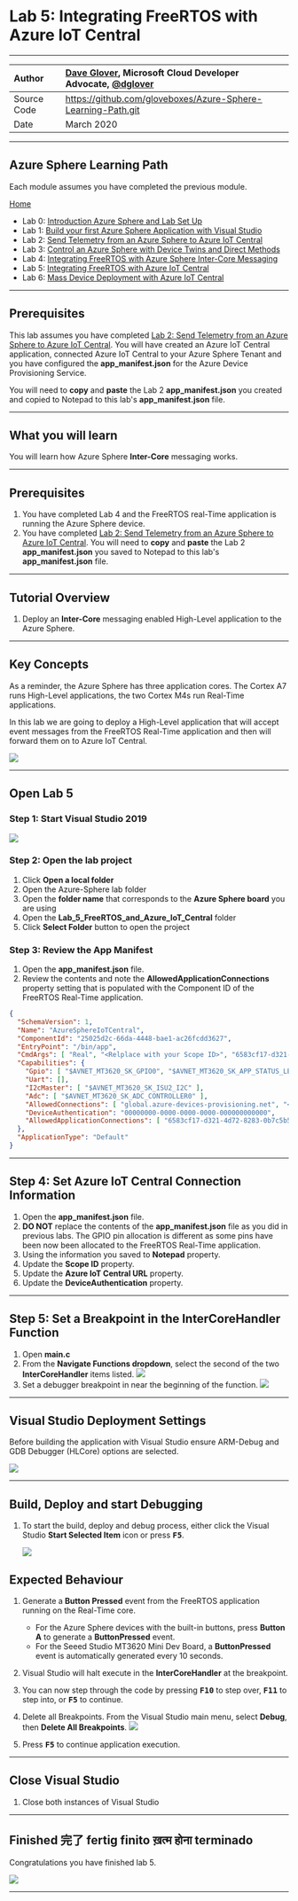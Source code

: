 ﻿# Lab 5: Integrating FreeRTOS with Azure IoT Central

<!-- ![](resources/azure-sphere-iot-central-banner.png) -->

---

|Author|[Dave Glover](https://developer.microsoft.com/en-us/advocates/dave-glover?WT.mc_id=github-blog-dglover), Microsoft Cloud Developer Advocate, [@dglover](https://twitter.com/dglover) |
|:----|:---|
|Source Code | https://github.com/gloveboxes/Azure-Sphere-Learning-Path.git |
|Date| March 2020|

---

## Azure Sphere Learning Path

Each module assumes you have completed the previous module.

[Home](https://github.com/gloveboxes/Azure-Sphere-Learning-Path/blob/master/README.md)

* Lab 0: [Introduction Azure Sphere and Lab Set Up](/zdocs/Lab_0_Introduction_and_Lab_Set_Up/README.md)
* Lab 1: [Build your first Azure Sphere Application with Visual Studio](/zdocs/Lab_1_Visual_Studio_and_Azure_Sphere/README.md)
* Lab 2: [Send Telemetry from an Azure Sphere to Azure IoT Central](/zdocs/Lab_2_Send_Telemetry_to_Azure_IoT_Central/README.md)
* Lab 3: [Control an Azure Sphere with Device Twins and Direct Methods](/zdocs/Lab_3_Control_Device_with_Device_Twins_and_Direct_Methods/README.md)
* Lab 4: [Integrating FreeRTOS with Azure Sphere Inter-Core Messaging](/zdocs/Lab_4_FreeRTOS_and_Inter-Core_Messaging/README.md)
* Lab 5: [Integrating FreeRTOS with Azure IoT Central](/zdocs/Lab_5_FreeRTOS_and_Azure_IoT_Central/README.md)
* Lab 6: [Mass Device Deployment with Azure IoT Central](/zdocs/Lab_6_Mass_Device_Deployment/README.md)

---

## Prerequisites

This lab assumes you have completed [Lab 2: Send Telemetry from an Azure Sphere to Azure IoT Central](https://github.com/gloveboxes/Azure-Sphere-Learning-Path/tree/master/Lab%202%20-%20Send%20Telemetry%20from%20an%20Azure%20Sphere%20to%20Azure%20IoT%20Central). You will have created an Azure IoT Central application, connected Azure IoT Central to your Azure Sphere Tenant and you have configured the **app_manifest.json** for the Azure Device Provisioning Service.

You will need to **copy** and **paste** the Lab 2 **app_manifest.json** you created and copied to Notepad to this lab's **app_manifest.json** file.

---

## What you will learn

You will learn how Azure Sphere **Inter-Core** messaging works.

---

## Prerequisites

1. You have completed Lab 4 and the FreeRTOS real-Time application is running the Azure Sphere device.
2. You have completed [Lab 2: Send Telemetry from an Azure Sphere to Azure IoT Central](../Lab_2_Send_Telemetry_to_Azure_IoT_Central/README.md). You will need to **copy** and **paste** the Lab 2 **app_manifest.json** you saved to Notepad to this lab's **app_manifest.json** file.

---

## Tutorial Overview

1. Deploy an **Inter-Core** messaging enabled High-Level application to the Azure Sphere.

---

## Key Concepts

As a reminder, the Azure Sphere has three application cores. The Cortex A7 runs High-Level applications, the two Cortex M4s run Real-Time applications.

In this lab we are going to deploy a High-Level application that will accept event messages from the FreeRTOS Real-Time application and then will forward them on to Azure IoT Central.

![](resources/azure-sphere-application-architecture.png)

---

## Open Lab 5

### Step 1: Start Visual Studio 2019

![](resources/visual-studio-open-local-folder.png)

### Step 2: Open the lab project

1. Click **Open a local folder**
2. Open the Azure-Sphere lab folder
3. Open the **folder name** that corresponds to the **Azure Sphere board** you are using
4. Open the **Lab_5_FreeRTOS_and_Azure_IoT_Central** folder
5. Click **Select Folder** button to open the project

### Step 3: Review the App Manifest

1. Open the **app_manifest.json** file.
2. Review the contents and note the **AllowedApplicationConnections** property setting that is populated with the Component ID of the FreeRTOS Real-Time application.

```json
{
  "SchemaVersion": 1,
  "Name": "AzureSphereIoTCentral",
  "ComponentId": "25025d2c-66da-4448-bae1-ac26fcdd3627",
  "EntryPoint": "/bin/app",
  "CmdArgs": [ "Real", "<Relplace with your Scope ID>", "6583cf17-d321-4d72-8283-0b7c5b56442b" ],
  "Capabilities": {
    "Gpio": [ "$AVNET_MT3620_SK_GPIO0", "$AVNET_MT3620_SK_APP_STATUS_LED_YELLOW", "$AVNET_MT3620_SK_WLAN_STATUS_LED_YELLOW" ],
    "Uart": [],
    "I2cMaster": [ "$AVNET_MT3620_SK_ISU2_I2C" ],
    "Adc": [ "$AVNET_MT3620_SK_ADC_CONTROLLER0" ],
    "AllowedConnections": [ "global.azure-devices-provisioning.net", "<Replace with your Azure IoT Central URI>" ],
    "DeviceAuthentication": "00000000-0000-0000-0000-000000000000",
    "AllowedApplicationConnections": [ "6583cf17-d321-4d72-8283-0b7c5b56442b" ]
  },
  "ApplicationType": "Default"
}
```

---

## Step 4: Set Azure IoT Central Connection Information

1. Open the **app_manifest.json** file.
2. **DO NOT** replace the contents of the **app_manifest.json** file as you did in previous labs. The GPIO pin allocation is different as some pins have been now been allocated to the FreeRTOS Real-Time application.
3. Using the information you saved to **Notepad** property.
4. Update the **Scope ID** property.
5. Update the **Azure IoT Central URL** property.
6. Update the **DeviceAuthentication** property.

---

## Step 5: Set a Breakpoint in the InterCoreHandler Function

1. Open **main.c**
2. From the **Navigate Functions dropdown**, select the second of the two **InterCoreHandler** items listed.
    ![](resources/visual-studio-function-navigate.png)
3. Set a debugger breakpoint in near the beginning of the function.
    ![](resources/visual-studio-breakpoint-inter-core-handler.png)

---

## Visual Studio Deployment Settings

Before building the application with Visual Studio ensure ARM-Debug and GDB Debugger (HLCore) options are selected.

![](resources/visual-studio-start-config.png)

---

## Build, Deploy and start Debugging

1. To start the build, deploy and debug process, either click the Visual Studio **Start Selected Item** icon or press <kbd>**F5**</kbd>.

    ![](resources/visual-studio-start-debug.png)

## Expected Behaviour

1. Generate a **Button Pressed** event from the FreeRTOS application running on the Real-Time core.

    * For the Azure Sphere devices with the built-in buttons, press **Button A** to generate a **ButtonPressed** event.
    * For the Seeed Studio MT3620 Mini Dev Board, a **ButtonPressed** event is automatically generated every 10 seconds.

2. Visual Studio will halt execute in the **InterCoreHandler** at the breakpoint.
3. You can now step through the code by pressing <kbd>**F10**</kbd> to step over, <kbd>**F11**</kbd> to step into, or <kbd>**F5**</kbd> to continue.
4. Delete all Breakpoints. From the Visual Studio main menu, select **Debug**, then **Delete All Breakpoints**.
    ![](resources/visual-studio-breakpoints-delete-all.png)
5. Press <kbd>**F5**</kbd> to continue application execution.

---

## Close Visual Studio

1. Close both instances of Visual Studio

---

## Finished 完了 fertig finito ख़त्म होना terminado

Congratulations you have finished lab 5.

![](resources/finished.jpg)

<!-- ---  -->

<!-- **[NEXT](../Lab_6_Mass_Device_Deployment/README.md)** -->

---
